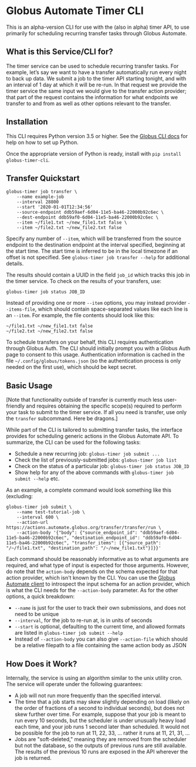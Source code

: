 # Globus Automate Timer CLI

This is an alpha-version CLI for use with the (also in alpha) timer API, to use
primarily for scheduling recurring transfer tasks through Globus Automate.

## What is this Service/CLI for?

The timer service can be used to schedule recurring transfer tasks. For example,
let’s say we want to have a transfer automatically run every night to back up
data. We submit a job to the timer API starting tonight, and with an interval of
1 day at which it will be re-run. In that request we provide the timer service
the same input we would give to the transfer action provider; that part of the
request contains the information for what endpoints we transfer to and from as
well as other options relevant to the transfer.

## Installation

This CLI requires Python version 3.5 or higher. See the [Globus CLI
docs](https://docs.globus.org/cli/installation/prereqs/) for help on how to set
up Python.

Once the appropriate version of Python is ready, install with `pip install
globus-timer-cli`.

## Transfer Quickstart

```
globus-timer job transfer \
    --name example-job
    --interval 28800
    --start '2020-01-01T12:34:56'
    --source-endpoint ddb59aef-6d04-11e5-ba46-22000b92c6ec \
    --dest-endpoint ddb59af0-6d04-11e5-ba46-22000b92c6ec \
    --item ~/file1.txt ~/new_file1.txt false \
    --item ~/file2.txt ~/new_file2.txt false
```
Specify any number of `--item`, which will be transferred from the source
endpoint to the destination endpoint at the interval specified, beginning at the
start time. The start time is inferred to be in the local timezone if an offset
is not specified. See `globus-timer job transfer --help` for additional details.

The results should contain a UUID in the field `job_id` which tracks this job in
the timer service. To check on the results of your transfers, use:
```
globus-timer job status JOB_ID
```

Instead of providing one or more `--item` options, you may instead provider
`--items-file`, which should contain space-separated values like each line is an
`--item`. For example, the file contents should look like this:
```
~/file1.txt ~/new_file1.txt false
~/file2.txt ~/new_file2.txt false
```

To schedule transfers on your behalf, this CLI requires authentication through
Globus Auth. The CLI should initially prompt you with a Globus Auth page to
consent to this usage. Authentication information is cached in the file
`~/.config/globus/tokens.json` (so the authentication process is only needed on
the first use), which should be kept secret.

## Basic Usage

[Note that functionality outside of transfer is currently much less
user-friendly and requires obtaining the specific scope(s) required to perform
your task to submit to the timer service. If all you need is transfer, use only
the `transfer` subcommand. Here be dragons.]

While part of the CLI is tailored to submitting transfer tasks, the interface
provides for scheduling generic actions in the Globus Automate API. To
summarize, the CLI can be used for the following tasks:
- Schedule a new recurring job: `globus-timer job submit ...`
- Check the list of previously-submitted jobs: `globus-timer job list`
- Check on the status of a particular job: `globus-timer job status JOB_ID`
- Show help for any of the above commands with `globus-timer job submit --help`
  etc.

As an example, a complete command would look something like this (excluding:

```
globus-timer job submit \
    --name test-tutorial-job \
    --interval 600 \
    --action-url https://actions.automate.globus.org/transfer/transfer/run \
    --action-body '{"body": {"source_endpoint_id": "ddb59aef-6d04-11e5-ba46-22000b92c6ec", "destination_endpoint_id": "ddb59af0-6d04-11e5-ba46-22000b92c6ec", "transfer_items": [{"source_path": "/~/file1.txt", "destination_path": "/~/new_file1.txt"}]}}'
```

Each command should be reasonably informative as to what arguments are required,
and what type of input is expected for those arguments. However, do note that
the `action-body` depends on the schema expected for that action provider, which
isn't known by the CLI. You can use the [Globus Automate
client](https://pypi.org/project/globus-automate-client/) to introspect the
input schema for an action provider, which is what the CLI needs for the
`--action-body` parameter. As for the other options, a quick breakdown:

- `--name` is just for the user to track their own submissions, and does not
  need to be unique
- `--interval`, for the job to re-run at, is in units of seconds
- `--start` is optional, defaulting to the current time, and allowed formats are
  listed in `globus-timer job submit --help`
- Instead of `--action-body` you can also give `--action-file` which should be a
  relative filepath to a file containing the same action body as JSON

## How Does it Work?

Internally, the service is using an algorithm similar to the unix utility cron.
The service will operate under the following guarantees:
- A job will not run more frequently than the specified interval.
- The time that a job starts may skew slightly depending on load (likely on the
  order of fractions of a second to individual seconds), but does not skew
  further over time. For example, suppose that your job is meant to run every 10
  seconds, but the scheduler is under unusually heavy load each time, and your
  job runs 1 second later than scheduled. It would not be possible for the job
  to run at 11, 22, 33, … rather it runs at 11, 21, 31, …
- Jobs are "soft-deleted," meaning they are removed from the scheduler but not
  the database, so the outputs of previous runs are still available. The results
  of the previous 10 runs are exposed in the API wherever the job is returned.


